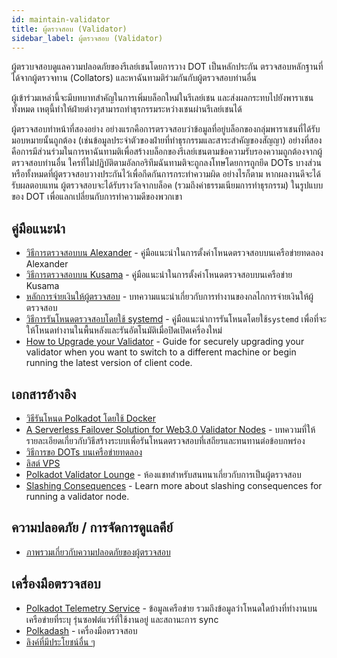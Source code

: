 ```yaml
---
id: maintain-validator
title: ผู้ตรวจสอบ (Validator)
sidebar_label: ผู้ตรวจสอบ (Validator)
---
```


ผู้ตรวบจสอบดูแลความปลอดภัยของรีเลย์เชนโดยการวาง DOT เป็นหลักประกัน ตรวจสอบหลักฐานที่ได้จากผู้ตรวจทาน (Collators) และหาฉันทามติร่วมกันกับผู้ตรวจสอบท่านอื่น

ผู้เข้าร่วมเหล่านี้จะมีบทบาทสำคัญในการเพิ่มบล็อกใหม่ในรีเลย์เชน และส่งผลกระทบไปยังพาราเชนทั้งหมด เหตุนี้ทำให้ฝ่ายต่างๆสามารถทำธุรกรรมระหว่างเชนผ่านรีเลย์เชนได้

ผู้ตรวจสอบทำหน้าที่สองอย่าง อย่างแรกคือการตรวจสอบว่าข้อมูลที่อยู่บล็อกของกลุ่มพาราเชนที่ได้รับมอบหมายนั้นถูกต้อง (เช่นข้อมูลประจำตัวของฝ่ายที่ทำธุรกรรมและสาระสำคัญของสัญญา) อย่างที่สองคือการมีส่วนร่วมในการหาฉันทามติเพื่อสร้างบล็อกของรีเลย์เชนตามข้อความรับรองความถูกต้องจากผู้ตรวจสอบท่านอื่น ใครที่ไม่ปฏิบัติตามอัลกอริทึมฉันทามติจะถูกลงโทษโดยการถูกยึด DOTs บางส่วนหรือทั้งหมดที่ผู้ตรวจสอบวางประกันไว้เพื่อกีดกันการกระทำความผิด อย่างไรก็ตาม หากผลงานดีจะได้รับผลตอบแทน ผู้ตรวจสอบจะได้รับรางวัลจากบล็อค (รวมถึงค่าธรรมเนียมการทำธุรกรรม) ในรูปแบบของ DOT เพื่อแลกเปลี่ยนกับการทำความดีของพวกเขา

## คู่มือแนะนำ

- [วิธีการตรวจสอบบน Alexander](maintain-guides-how-to-validate-alexander) - คู่มือแนะนำในการตั้งค่าโหนดตรวจสอบบนเครือข่ายทดลอง Alexander
- [วิธีการตรวจสอบบน Kusama](maintain-guides-how-to-validate-kusama) - คู่มือแนะนำในการตั้งค่าโหนดตรวจสอบบนเครือข่าย Kusama
- [หลักการจ่ายเงินให้ผู้ตรวจสอบ](maintain-guides-validator-payout) - บทความแนะนำเกี่ยวกับการทำงานของกลไกการจ่ายเงินให้ผู้ตรวจสอบ
- [วิธีการรันโหนดตรวจสอบโดยใช้ systemd](maintain-guides-how-to-systemd) - คู่มือแนะนำการรันโหนดโดยใช้`systemd` เพื่อที่จะให้โหนดทำงานในพื้นหลังและรันอัตโนมัติเมื่อปิดเปิดเครื่องใหม่
- [How to Upgrade your Validator](maintain-guides-how-to-upgrade) - Guide for securely upgrading your validator when you want to switch to a different machine or begin running the latest version of client code.

## เอกสารอ้างอิง

- [วิธีรันโหนด Polkadot โดยใช้ Docker](https://medium.com/@acvlls/setting-up-a-maintain-the-easy-way-3a885283091f)
- [A Serverless Failover Solution for Web3.0 Validator Nodes](https://hackernoon.com/a-serverless-failover-solution-for-web-3-0-validator-nodes-e26b9d24c71d) - บทความที่ให้รายละเอียดเกี่ยวกับวิธีสร้างระบบเพื่อรันโหนดตรวจสอบที่เสถียรและทนทานต่อข้อบกพร่อง
- [วิธีการขอ DOTs บนเครือข่ายทดลอง](learn-DOT#getting-testnet-dots)
- [ลิสต์ VPS](maintain-guides-how-to-validate-kusama#vps-list)
- [Polkadot Validator Lounge](https://matrix.to/#/!NZrbtteFeqYKCUGQtr:matrix.parity.io?via=matrix.parity.io&via=matrix.org&via=web3.foundation) - ห้องแชทสำหรับสนทนาเกี่ยวกับการเป็นผู้ตรวจสอบ
- [Slashing Consequences](https://wiki.polkadot.network/docs/en/learn-staking#slashing) - Learn more about slashing consequences for running a validator node.

## ความปลอดภัย / การจัดการดูแลคีย์

- [ภาพรวมเกี่ยวกับความปลอดภัยของผู้ตรวจสอบ](https://github.com/w3f/validator-security)

## เครื่องมือตรวจสอบ

- [Polkadot Telemetry Service](https://telemetry.polkadot.io/#/Alexander) - ข้อมูลเครือข่าย รวมถึงข้อมูลว่าโหนดใดบ้างที่ทำงานบนเครือข่ายที่ระบุ รุ่นซอฟต์แวร์ที่ใช้งานอยู่ และสถานะการ sync
- [Polkadash](http://polkadash.io/) - เครื่องมือตรวจสอบ
- [ลิงค์ที่มีประโยชน์อื่น ๆ](https://forum.web3.foundation/t/useful-links-for-validators/20)
